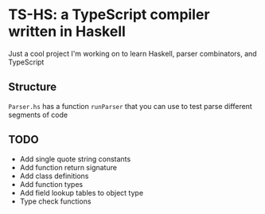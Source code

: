 # TS-HS: a TypeScript compiler written in Haskell

Just a cool project I'm working on to learn Haskell, parser combinators, and TypeScript

## Structure

`Parser.hs` has a function `runParser` that you can use to test parse different segments of code

## TODO

 - Add single quote string constants
 - Add function return signature
 - Add class definitions
 - Add function types
 - Add field lookup tables to object type
 - Type check functions